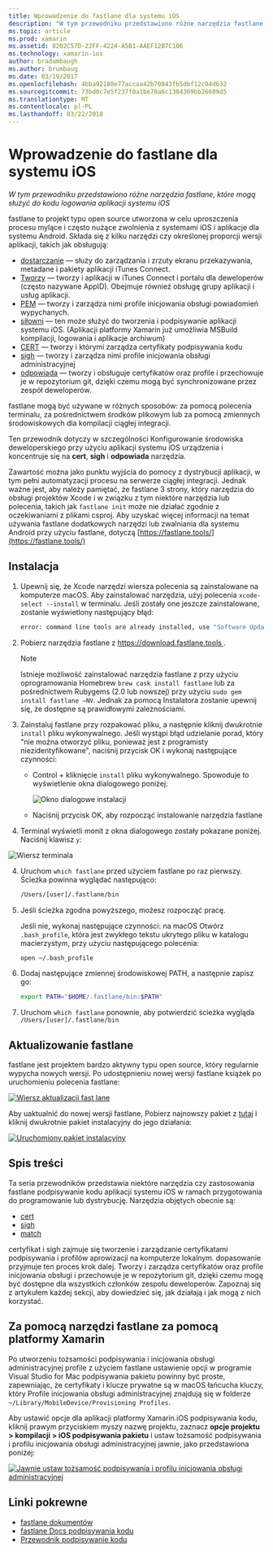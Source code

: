 ```yaml
---
title: Wprowadzenie do fastlane dla systemu iOS
description: "W tym przewodniku przedstawiono różne narzędzia fastlane, które mogą służyć do kodu logowania aplikacji systemu iOS"
ms.topic: article
ms.prod: xamarin
ms.assetid: 8202C57D-22FF-4224-A5B1-AAEF12B7C106
ms.technology: xamarin-ios
author: bradumbaugh
ms.author: brumbaug
ms.date: 03/19/2017
ms.openlocfilehash: 4bba92180e77accaa42b70843fb5dbf12c94d632
ms.sourcegitcommit: 73bd0c7e5f237f0a1be70a6c1384309bb26609d5
ms.translationtype: MT
ms.contentlocale: pl-PL
ms.lasthandoff: 03/22/2018
---
```

# <a name="introduction-to-fastlane-for-ios"></a>Wprowadzenie do fastlane dla systemu iOS

_W tym przewodniku przedstawiono różne narzędzia fastlane, które mogą służyć do kodu logowania aplikacji systemu iOS_

fastlane to projekt typu open source utworzona w celu uproszczenia procesu mylące i często nużące zwolnienia z systemami iOS i aplikacje dla systemu Android. Składa się z kilku narzędzi czy określonej proporcji wersji aplikacji, takich jak obsługują:

- [dostarczanie](https://github.com/fastlane/fastlane/tree/master/deliver#readme) — służy do zarządzania i zrzuty ekranu przekazywania, metadane i pakiety aplikacji iTunes Connect.
- [Tworzy](https://github.com/fastlane/fastlane/tree/master/produce#readme) — tworzy i aplikacji w iTunes Connect i portalu dla deweloperów (często nazywane AppID). Obejmuje również obsługę grupy aplikacji i usług aplikacji.
- [PEM](https://github.com/fastlane/fastlane/tree/master/pem#readme) — tworzy i zarządza nimi profile inicjowania obsługi powiadomień wypychanych.
- [siłowni](https://github.com/fastlane/fastlane/tree/master/gym#readme) — ten może służyć do tworzenia i podpisywanie aplikacji systemu iOS. (Aplikacji platformy Xamarin już umożliwia MSBuild kompilacji, logowania i aplikacje archiwum)
- [CERT](https://github.com/fastlane/fastlane/tree/master/cert#readme) — tworzy i którymi zarządza certyfikaty podpisywania kodu 
- [sigh](https://github.com/fastlane/fastlane/tree/master/sigh#readme) — tworzy i zarządza nimi profile inicjowania obsługi administracyjnej
- [odpowiada](https://github.com/fastlane/fastlane/tree/master/match#readme) — tworzy i obsługuje certyfikatów oraz profile i przechowuje je w repozytorium git, dzięki czemu mogą być synchronizowane przez zespół deweloperów.

fastlane mogą być używane w różnych sposobów: za pomocą polecenia terminalu, za pośrednictwem środków plikowym lub za pomocą zmiennych środowiskowych dla kompilacji ciągłej integracji. 

Ten przewodnik dotyczy w szczególności Konfigurowanie środowiska deweloperskiego przy użyciu aplikacji systemu iOS urządzenia i koncentruje się na **cert**, **sigh** i **odpowiada** narzędzia. 

Zawartość można jako punktu wyjścia do pomocy z dystrybucji aplikacji, w tym pełni automatyzacji procesu na serwerze ciągłej integracji. Jednak ważne jest, aby należy pamiętać, że fastlane 3 strony, który narzędzia do obsługi projektów Xcode i w związku z tym niektóre narzędzia lub polecenia, takich jak `fastlane init` może nie działać zgodnie z oczekiwaniami z plikami csproj. Aby uzyskać więcej informacji na temat używania fastlane dodatkowych narzędzi lub zwalniania dla systemu Android przy użyciu fastlane, dotyczą [https://fastlane.tools/](https://fastlane.tools/)

<a name="Installation" />

## <a name="installation"></a>Instalacja

1. Upewnij się, że Xcode narzędzi wiersza polecenia są zainstalowane na komputerze macOS. Aby zainstalować narzędzia, użyj polecenia `xcode-select --install` w terminalu. Jeśli zostały one jeszcze zainstalowane, zostanie wyświetlony następujący błąd:

    ```bash
    error: command line tools are already installed, use "Software Update" to install updates
    ```

2. Pobierz narzędzia fastlane z [ https://download.fastlane.tools ](https://download.fastlane.tools). 

    > [!NOTE]
    > Istnieje możliwość zainstalować narzędzia fastlane z przy użyciu oprogramowania Homebrew `brew cask install fastlane` lub za pośrednictwem Rubygems (2.0 lub nowszej) przy użyciu `sudo gem install fastlane –NV`. Jednak za pomocą Instalatora zostanie upewnij się, że dostępne są prawidłowymi zależnościami. 

3. Zainstaluj fastlane przy rozpakować pliku, a następnie kliknij dwukrotnie `install` pliku wykonywalnego. Jeśli wystąpi błąd udzielanie porad, który "nie można otworzyć pliku, ponieważ jest z programisty niezidentyfikowane", naciśnij przycisk OK i wykonaj następujące czynności:
    - Control + kliknięcie `install` pliku wykonywalnego. Spowoduje to wyświetlenie okna dialogowego poniżej:

      ![](images/fastlane-image12.png "Okno dialogowe instalacji")
    
    - Naciśnij przycisk OK, aby rozpocząć instalowanie narzędzia fastlane

4. Terminal wyświetli monit z okna dialogowego zostały pokazane poniżej. Naciśnij klawisz `y`:

  ![](images/fastlane-image13.png "Wiersz terminala")
 
4. Uruchom `which fastlane` przed użyciem fastlane po raz pierwszy. Ścieżka powinna wyglądać następująco: 

    ```bash
    /Users/[user]/.fastlane/bin
    ```

5. Jeśli ścieżka zgodna powyższego, możesz rozpocząć pracę.

     Jeśli nie, wykonaj następujące czynności: na macOS Otwórz `.bash_profile`, która jest zwykłego tekstu ukrytego pliku w katalogu macierzystym, przy użyciu następującego polecenia:

    ```bash
    open ~/.bash_profile
    ```

6. Dodaj następujące zmiennej środowiskowej PATH, a następnie zapisz go: 

    ```bash
    export PATH="$HOME/.fastlane/bin:$PATH"
    ```

7.  Uruchom `which fastlane` ponownie, aby potwierdzić ścieżka wygląda `/Users/[user]/.fastlane/bin`


## <a name="updating-fastlane"></a>Aktualizowanie fastlane

fastlane jest projektem bardzo aktywny typu open source, który regularnie wypycha nowych wersji. Po udostępnieniu nowej wersji fastlane książek po uruchomieniu polecenia fastlane:

[![](images/fastlane-image0.png "Wiersz aktualizacji fast lane")](images/fastlane-image0.png#lightbox)


Aby uaktualnić do nowej wersji fastlane, Pobierz najnowszy pakiet z [tutaj](https://download.fastlane.tools) i kliknij dwukrotnie pakiet instalacyjny do jego działania:

[![](images/fastlane-image0a.png "Uruchomiony pakiet instalacyjny")](images/fastlane-image0a.png#lightbox)


## <a name="contents"></a>Spis treści

Ta seria przewodników przedstawia niektóre narzędzia czy zastosowania fastlane podpisywanie kodu aplikacji systemu iOS w ramach przygotowania do programowanie lub dystrybucję. Narzędzia objętych obecnie są:

- [cert](~/ios/deploy-test/provisioning/fastlane/cert.md)
- [sigh](~/ios/deploy-test/provisioning/fastlane/sigh.md)
- [match](~/ios/deploy-test/provisioning/fastlane/match.md)

certyfikat i sigh zajmuje się tworzenie i zarządzanie certyfikatami podpisywania i profilów aprowizacji na komputerze lokalnym. dopasowanie przyjmuje ten proces krok dalej. Tworzy i zarządza certyfikatów oraz profile inicjowania obsługi i przechowuje je w repozytorium git, dzięki czemu mogą być dostępne dla wszystkich członków zespołu deweloperów. Zapoznaj się z artykułem każdej sekcji, aby dowiedzieć się, jak działają i jak mogą z nich korzystać.

## <a name="using-fastlane-tools-with-xamarin"></a>Za pomocą narzędzi fastlane za pomocą platformy Xamarin

Po utworzeniu tożsamości podpisywania i inicjowania obsługi administracyjnej profile z użyciem fastlane ustawienie opcji w programie Visual Studio for Mac podpisywania pakietu powinny być proste, zapewniając, że certyfikaty i klucze prywatne są w macOS łańcucha kluczy, który Profile inicjowania obsługi administracyjnej znajdują się w folderze `~/Library/MobileDevice/Provisioning Profiles`.

Aby ustawić opcje dla aplikacji platformy Xamarin.iOS podpisywania kodu, kliknij prawym przyciskiem myszy nazwę projektu, zaznacz **opcje projektu > kompilacji > iOS podpisywania pakietu** i ustaw tożsamość podpisywania i profilu inicjowania obsługi administracyjnej jawnie, jako przedstawiona poniżej:

[![](images/fastlane-image11.png "Jawnie ustaw tożsamość podpisywania i profilu inicjowania obsługi administracyjnej")](images/fastlane-image11.png#lightbox)

## <a name="related-links"></a>Linki pokrewne

- [fastlane dokumentów](https://fastlane.tools/)
- [fastlane Docs podpisywania kodu](https://docs.fastlane.tools/codesigning/getting-started/)
- [Przewodnik podpisywanie kodu](https://codesigning.guide/)
